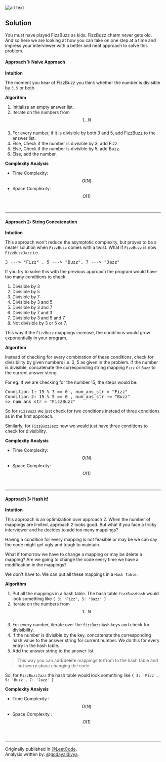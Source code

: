 ![alt text](https://raw.githubusercontent.com/DivyaGodayal/CoderChef-Kitchen/master/Images/Fizz-Buzz-Question.png)

## Solution

You must have played FizzBuzz as kids. FizzBuzz charm never gets old. And so here we are looking at how you can take on one step at a time and impress your interviewer with a better and neat approach to solve this problem.

#### Approach 1: Naive Approach

**Intuition**

The moment you hear of FizzBuzz you think whether the number is divisible by `3`, `5` or both.

**Algorithm**

1. Initialize an empty answer list.
1. Iterate on the numbers from $$1 ... N$$.
2. For every number, if it is divisible by both 3 and 5, add FizzBuzz to the answer list.
3. Else, Check if the number is divisible by 3, add Fizz.
4. Else, Check if the number is divisible by 5, add Buzz.
5. Else, add the number.
</pre>

**Complexity Analysis**

* Time Complexity: $$O(N)$$
* Space Complexity: $$O(1)$$
<br/>

---

#### Approach 2: String Concatenation

**Intuition**

This approach won't reduce the asymptotic complexity, but proves to be a neater solution when `FizzBuzz` comes with a twist.
What if `FizzBuzz` is now `FizzBuzzJazz` i.e.
<pre>
3 ---> "Fizz" , 5 ---> "Buzz", 7 ---> "Jazz"
</pre>

If you try to solve this with the previous approach the program would have too many conditions to check:

1. Divisible by 3
2. Divisible by 5
3. Divisible by 7
4. Divisible by 3 and 5
5. Divisible by 3 and 7
6. Divisible by 7 and 3
7. Divisible by 3 and 5 and 7
8. Not divisible by 3 or 5 or 7.

This way if the `FizzBuzz` mappings increase, the conditions would grow exponentially in your program.  

**Algorithm**

Instead of checking for every combination of these conditions, check for divisibility by given numbers i.e. 3, 5 as given in the problem. If the number is divisible, concatenate the corresponding string mapping `Fizz` or `Buzz` to the current answer string.

For eg. If we are checking for the number 15, the steps would be:
<pre>
Condition 1: 15 % 3 == 0 , num_ans_str = "Fizz"
Condition 2: 15 % 5 == 0 , num_ans_str += "Buzz"
=> num_ans_str = "FizzBuzz"
</pre>

So for `FizzBuzz` we just check for two conditions instead of three conditions as in the first approach.

Similarly, for `FizzBuzzJazz` now we would just have three conditions to check for divisibility.


**Complexity Analysis**

* Time Complexity: $$O(N)$$
* Space Complexity: $$O(1)$$
<br/>

---

#### Approach 3: Hash it!

**Intuition**

This approach is an optimization over approach 2. When the number of mappings are limited, approach 2 looks good. But what if you face a tricky interviewer and he decides to add too many mappings?

Having a condition for every mapping is not feasible or may be we can say the code might get ugly and tough to maintain.

What if tomorrow we have to change a mapping or may be delete a mapping? Are we going to change the code every time we have a modification in the mappings?

We don't have to. We can put all these mappings in a `Hash Table`.

**Algorithm**

1. Put all the mappings in a hash table. The hash table `fizzBuzzHash` would look something like ``{ 3: 'Fizz', 5: 'Buzz' }``
2. Iterate on the numbers from $$1 ... N$$.
3. For every number, iterate over the `fizzBuzzHash` keys and check for divisibility.
4. If the number is divisible by the key, concatenate the corresponding hash value to the answer string for current number. We do this for every entry in the hash table.
5. Add the answer string to the answer list.

> This way you can add/delete mappings to/from to the hash table and not worry about changing the code.

So, for `FizzBuzzJazz` the hash table would look something like ``{ 3: 'Fizz', 5: 'Buzz', 7: 'Jazz' }``

**Complexity Analysis**

* Time Complexity : $$O(N)$$
* Space Complexity : $$O(1)$$
<br /><br/>

---
Originally published in [@LeetCode](https://leetcode.com/articles/fizz-buzz/).
<br>
Analysis written by: [@godayaldivya](https://leetcode.com/godayaldivya/).
